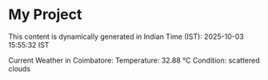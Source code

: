# My Project

This content is dynamically generated in Indian Time (IST): 2025-10-03 15:55:32 IST


Current Weather in Coimbatore:
Temperature: 32.88 °C
Condition: scattered clouds

